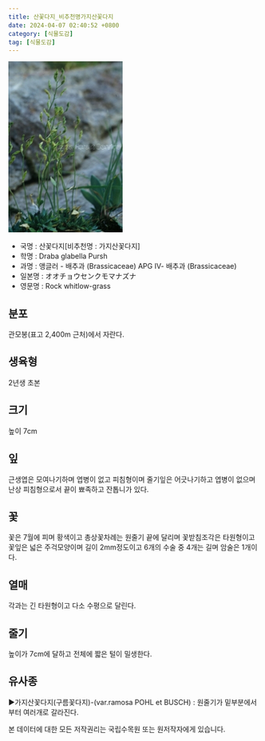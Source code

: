 ```yaml
---
title: 산꽃다지_비추천명가지산꽃다지
date: 2024-04-07 02:40:52 +0800
category: [식물도감]
tag: [식물도감]
---
```




![산꽃다지[비추천명 : 가지산꽃다지]](/assets/img/fileUpload/plants/basic/Cruciferae/Draba/8521/1_th2.JPG)
- 국명 : 산꽃다지[비추천명 : 가지산꽃다지]
- 학명 : Draba glabella Pursh
- 과명 : 앵글러 - 배추과 (Brassicaceae) APG Ⅳ- 배추과 (Brassicaceae)
- 일본명 : オオチョウセンクモマナズナ
- 영문명 : Rock whitlow-grass


## 분포
관모봉(표고 2,400m 근처)에서 자란다.
## 생육형
2년생 초본
## 크기
높이 7cm
## 잎
근생엽은 모여나기하며 엽병이 없고 피침형이며 줄기잎은 어긋나기하고 엽병이 없으며 난상 피침형으로서 끝이 뾰족하고 잔톱니가 있다.
## 꽃
꽃은 7월에 피며 황색이고 총상꽃차례는 원줄기 끝에 달리며 꽃받침조각은 타원형이고 꽃잎은 넓은 주걱모양이며 길이 2mm정도이고 6개의 수술 중 4개는 길며 암술은 1개이다.
## 열매
각과는 긴 타원형이고 다소 수평으로 달린다.
## 줄기
높이가 7cm에 달하고 전체에 짧은 털이 밀생한다.
## 유사종
▶가지산꽃다지(구름꽃다지)-(var.ramosa POHL et BUSCH) :  원줄기가 밑부분에서부터 여러개로 갈라진다.






본 데이터에 대한 모든 저작권리는 국립수목원 또는 원저작자에게 있습니다.
